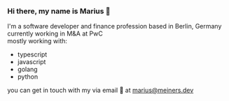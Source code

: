 ### Hi there, my name is Marius 👋

I'm a software developer and finance profession based in Berlin, Germany currently working in M&A at PwC   
mostly working with:  
- typescript
- javascript
- golang
- python

you can get in touch with my via email 📧 at marius@meiners.dev
